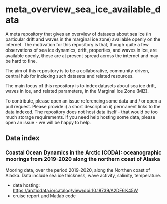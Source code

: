 # meta_overview_sea_ice_available_data

A meta repository that gives an overview of datasets about sea ice (in particular drift and waves in the marginal ice zone) available openly on the internet. The motivation for this repository is that, though quite a few observations of sea ice dynamics, drift, properties, and waves in ice, are available openly, these are at present spread across the internet and may be hard to fine.

The aim of this repository is to be a collaborative, community-driven, central hub for indexing such datasets and related resources.

The main focus of this repository is to index datasets about sea ice drift, waves in ice, and related parameters, in the Marginal Ice Zone (MIZ).

To contribute, please open an issue referencing some data and / or open a pull request. Please provide i) a short description ii) permanent links to the data indexed. The repository does not host data itself - that would be too much storage requirements. If you need help hosting some data, please open an issue - we will be happy to help.

## Data index

###  Coastal Ocean Dynamics in the Arctic (CODA): oceanographic moorings from 2019-2020 along the northern coast of Alaska

Mooring data, over the period 2019-2020, along the Northen coast of Alaska. Data include sea ice thickness, wave activity, salinity, temperature.

- data hosting: https://arcticdata.io/catalog/view/doi:10.18739/A2DF6K45W
- cruise report and Matlab code
